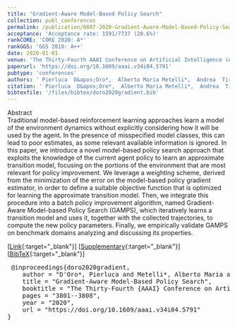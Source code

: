 ```yaml
---
title: "Gradient-Aware Model-Based Policy Search"
collection: publ_conferences
permalink: /publication/0007-2020-Gradient-Aware-Model-Based-Policy-Search
acceptance: 'Acceptance rate: 1591/7737 (20.6%)'
rankCORE: 'CORE 2020: A*'
rankGGS: 'GGS 2018: A++'
date: 2020-01-01
venue: 'The Thirty-Fourth AAAI Conference on Artificial Intelligence (AAAI)'
paperurl: 'https://doi.org/10.1609/aaai.v34i04.5791'
pubtype: 'conferences'
authors: ' Pierluca  D&apos;Oro*,  Alberto Maria Metelli*,  Andrea  Tirinzoni,  Matteo  Papini, and  Marcello  Restelli'
citation: ' Pierluca  D&apos;Oro*,  Alberto Maria Metelli*,  Andrea  Tirinzoni,  Matteo  Papini, and  Marcello  Restelli&quot;Gradient-Aware Model-Based Policy Search.&quot; The Thirty-Fourth AAAI Conference on Artificial Intelligence (AAAI), 2020'
bibtexfile: '/files/bibtex/doro2020gradient.bib'
---
```

Abstract
 <br> Traditional model-based reinforcement learning approaches learn a model of the environment dynamics without explicitly considering how it will be used by the agent. In the presence of misspecified model classes, this can lead to poor estimates, as some relevant available information is ignored. In this paper, we introduce a novel model-based policy search approach that exploits the knowledge of the current agent policy to learn an approximate transition model, focusing on the portions of the environment that are most relevant for policy improvement. We leverage a weighting scheme, derived from the minimization of the error on the model-based policy gradient estimator, in order to define a suitable objective function that is optimized for learning the approximate transition model. Then, we integrate this procedure into a batch policy improvement algorithm, named Gradient-Aware Model-based Policy Search (GAMPS), which iteratively learns a transition model and uses it, together with the collected trajectories, to compute the new policy parameters. Finally, we empirically validate GAMPS on benchmark domains analyzing and discussing its properties. <br> 

 [[Link](https://doi.org/10.1609/aaai.v34i04.5791){:target="_blank"}] [[Supplementary](https://arxiv.org/abs/1909.04115){:target="_blank"}] [[BibTeX](/files/bibtex/doro2020gradient.bib){:target="_blank"}] 
<pre> @inproceedings{doro2020gradient,
    author = "D'Oro*, Pierluca and Metelli*, Alberto Maria and Tirinzoni, Andrea and Papini, Matteo and Restelli, Marcello",
    title = "Gradient-Aware Model-Based Policy Search",
    booktitle = "The Thirty-Fourth {AAAI} Conference on Artificial Intelligence ({AAAI})",
    pages = "3801--3808",
    year = "2020",
    url = "https://doi.org/10.1609/aaai.v34i04.5791"
} </pre>
